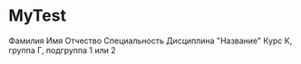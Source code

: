# MyTest
Фамилия
Имя 
Отчество
Специальность
Дисциплина "Название"
Курс К, группа Г, подгруппа 1 или 2
